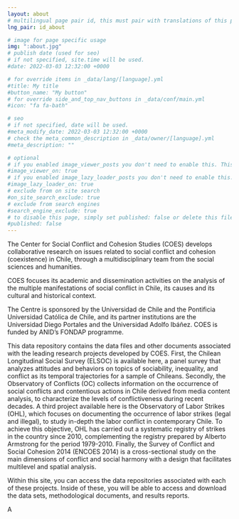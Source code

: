 ```yaml
---
layout: about
# multilingual page pair id, this must pair with translations of this page. (This name must be unique)
lng_pair: id_about

# image for page specific usage
img: ":about.jpg"
# publish date (used for seo)
# if not specified, site.time will be used.
#date: 2022-03-03 12:32:00 +0000

# for override items in _data/lang/[language].yml
#title: My title
#button_name: "My button"
# for override side_and_top_nav_buttons in _data/conf/main.yml
#icon: "fa fa-bath"

# seo
# if not specified, date will be used.
#meta_modify_date: 2022-03-03 12:32:00 +0000
# check the meta_common_description in _data/owner/[language].yml
#meta_description: ""

# optional
# if you enabled image_viewer_posts you don't need to enable this. This is only if image_viewer_posts = false
#image_viewer_on: true
# if you enabled image_lazy_loader_posts you don't need to enable this. This is only if image_lazy_loader_posts = false
#image_lazy_loader_on: true
# exclude from on site search
#on_site_search_exclude: true
# exclude from search engines
#search_engine_exclude: true
# to disable this page, simply set published: false or delete this file
#published: false
---
```


The Center for Social Conflict and Cohesion Studies (COES) develops collaborative research on issues related to social conflict and cohesion (coexistence) in Chile, through a multidisciplinary team from the social sciences and humanities.

COES focuses its academic and dissemination activities on the analysis of the multiple manifestations of social conflict in Chile, its causes and its cultural and historical context.

The Centre is sponsored by the Universidad de Chile and the Pontificia Universidad Católica de Chile, and its partner institutions are the Universidad Diego Portales and the Universidad Adolfo Ibáñez. COES is funded by ANID’s FONDAP programme.

This data repository contains the data files and other documents associated with the leading research projects developed by COES. First, the Chilean Longitudinal Social Survey (ELSOC) is available here, a panel survey that analyzes attitudes and behaviors on topics of sociability, inequality, and conflict as its temporal trajectories for a sample of Chileans. Secondly, the Observatory of Conflicts (OC) collects information on the occurrence of social conflicts and contentious actions in Chile derived from media content analysis, to characterize the levels of conflictiveness during recent decades. A third project available here is the Observatory of Labor Strikes (OHL), which focuses on documenting the occurrence of labor strikes (legal and illegal), to study in-depth the labor conflict in contemporary Chile. To achieve this objective, OHL has carried out a systematic registry of strikes in the country since 2010, complementing the registry prepared by Alberto Armstrong for the period 1979-2010. Finally, the Survey of Conflict and Social Cohesion 2014 (ENCOES 2014) is a cross-sectional study on the main dimensions of conflict and social harmony with a design that facilitates multilevel and spatial analysis.

Within this site, you can access the data repositories associated with each of these projects. Inside of these, you will be able to access and download the data sets, methodological documents, and results reports.

A